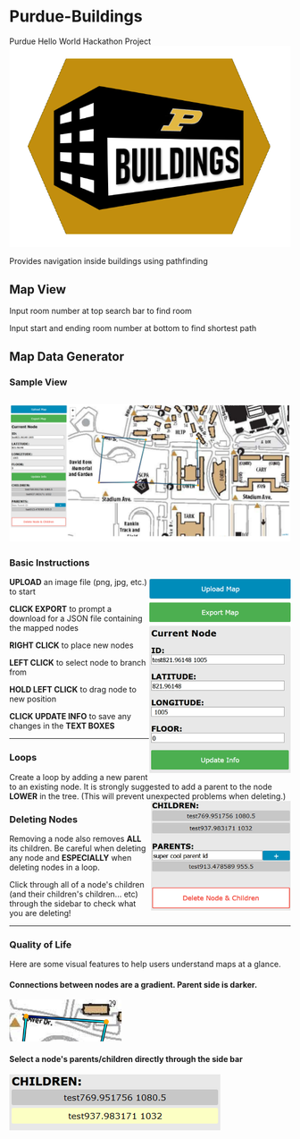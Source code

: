 # Purdue-Buildings
Purdue Hello World Hackathon Project
![alt text](images/icon.png "Purdue Buildings Logo")

Provides navigation inside buildings using pathfinding

## Map View
Input room number at top search bar to find room

Input start and ending room number at bottom to find shortest path

## Map Data Generator
### Sample View
![Sample Mapper View](images/mapper_sample_view.png)
---
### Basic Instructions
<img align="right" src="images/edit_io.png" alt="Edit and IO Group" width="254" height ="350">

**UPLOAD** an image file (png, jpg, etc.) to start

**CLICK EXPORT** to prompt a download for a JSON file containing the mapped nodes

**RIGHT CLICK** to place new nodes

**LEFT CLICK** to select node to branch from

**HOLD LEFT CLICK** to drag node to new position

**CLICK UPDATE INFO** to save any changes in the **TEXT BOXES**

---
### Loops
Create a loop by adding a new parent to an existing node. It is strongly suggested to add a parent to the node **LOWER** in the tree. (This will prevent unexpected problems when deleting.)
<img align="right" src="images/child_parent_delete.png" alt="Children Parent Delete Group" width="250" height="196">

### Deleting Nodes
Removing a node also removes **ALL** its children. Be careful when deleting any node and **ESPECIALLY** when deleting nodes in a loop. 

Click through all of a node's children (and their children's children... etc) through the sidebar to check what you are deleting!

---
### Quality of Life

Here are some visual features to help users understand maps at a glance.

#### Connections between nodes are a gradient. Parent side is darker.
![Connection Gradient](images/connection_gradient.png)


#### Select a node's parents/children directly through the side bar
![Select child through sidebar](images/select_child.png)
